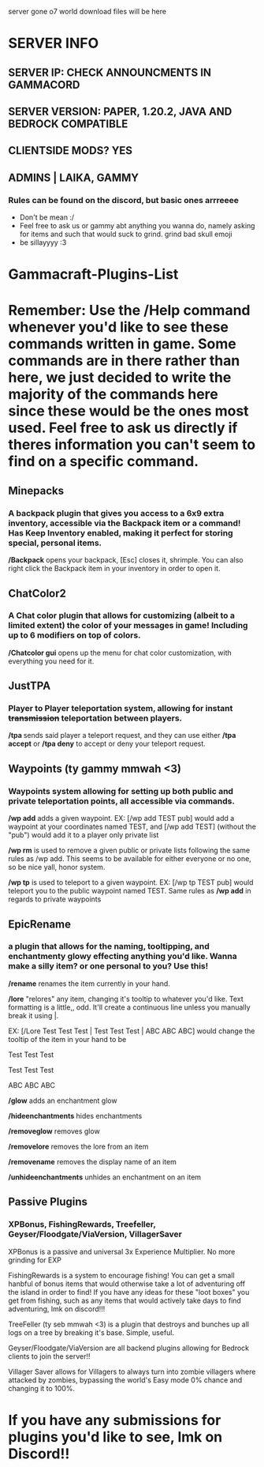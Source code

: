 server gone o7
world download files will be here







# SERVER INFO
## SERVER IP: CHECK ANNOUNCMENTS IN GAMMACORD

## SERVER VERSION: PAPER, 1.20.2, JAVA AND BEDROCK COMPATIBLE

## CLIENTSIDE MODS? YES

## ADMINS | LAIKA, GAMMY

### Rules can be found on the discord, but basic ones arrreeee
- Don't be mean :/
- Feel free to ask us or gammy abt anything you wanna do, namely asking for items and such that would suck to grind. grind bad skull emoji
- be sillayyyy :3

# Gammacraft-Plugins-List

# Remember: Use the **/Help** command whenever you'd like to see these commands written in game. Some commands are in there rather than here, we just decided to write the majority of the commands here since these would be the ones most used. Feel free to ask us directly if theres information you can't seem to find on a specific command.

## Minepacks
### A backpack plugin that gives you access to a 6x9 extra inventory, accessible via the Backpack item or a command! Has Keep Inventory enabled, making it perfect for storing special, personal items.
**/Backpack** opens your backpack, [Esc] closes it, shrimple. You can also right click the Backpack item in your inventory in order to open it.

## ChatColor2
### A Chat color plugin that allows for customizing (albeit to a limited extent) the color of your messages in game! Including up to 6 modifiers on top of colors.
**/Chatcolor gui** opens up the menu for chat color customization, with everything you need for it.

## JustTPA
### Player to Player teleportation system, allowing for instant ~~transmission~~ teleportation between players.
**/tpa <player name>** sends said player a teleport request, and they can use either **/tpa accept** or **/tpa deny** to accept or deny your teleport request.

## Waypoints (ty gammy mmwah <3)
### Waypoints system allowing for setting up both public and private teleportation points, all accessible via commands.
**/wp add** adds a given waypoint. EX: [/wp add TEST pub] would add a waypoint at your coordinates named TEST, and [/wp add TEST] (without the "pub") would add it to a player only private list

**/wp rm** is used to remove a given public or private lists following the same rules as /wp add. This seems to be available for either everyone or no one, so be nice yall, honor system.

**/wp tp** is used to teleport to a given waypoint. EX: [/wp tp TEST pub] would teleport you to the public waypoint named TEST. Same rules as **/wp add** in regards to private waypoints

## EpicRename
### a plugin that allows for the naming, tooltipping, and enchantmenty glowy effecting anything you'd like. Wanna make a silly item? or one personal to you? Use this!
**/rename** renames the item currently in your hand.

**/lore** "relores" any item, changing it's tooltip to whatever you'd like. Text formatting is a little,, odd. It'll create a continuous line unless you manually break it using |.

EX: [/Lore Test Test Test | Test Test Test | ABC ABC ABC] would change the tooltip of the item in your hand to be

Test Test Test

Test Test Test

ABC ABC ABC

**/glow** adds an enchantment glow

**/hideenchantments** hides enchantments

**/removeglow** removes glow

**/removelore** removes the lore from an item

**/removename** removes the display name of an item

**/unhideenchantments** unhides an enchantment on an item


## Passive Plugins
### XPBonus, FishingRewards, Treefeller, Geyser/Floodgate/ViaVersion, VillagerSaver
XPBonus is a passive and universal 3x Experience Multiplier. No more grinding for EXP

FishingRewards is a system to encourage fishing! You can get a small hanbful of bonus items that would otherwise take a lot of adventuring off the island in order to find! If you have any ideas for these "loot boxes" you get from fishing, such as any items that would actively take days to find adventuring, lmk on discord!!!

TreeFeller (ty seb mmwah <3) is a plugin that destroys and bunches up all logs on a tree by breaking it's base. Simple, useful.

Geyser/Floodgate/ViaVersion are all backend plugins allowing for Bedrock clients to join the server!!

Villager Saver allows for Villagers to always turn into zombie villagers where attacked by zombies, bypassing the world's Easy mode 0% chance and changing it to 100%.

# If you have any submissions for plugins you'd like to see, lmk on Discord!!
